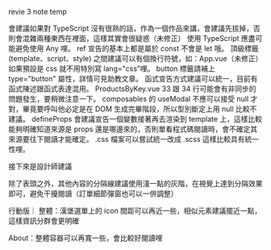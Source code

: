 revie 3 note temp

會建議如果對 TypeScript 沒有很熟的話，作為一個作品來講，會建議先拔掉，否則會混雜兩種東西在裡面，這樣其實會很疑惑（未修正）
使用 TypeScript 應盡可能避免使用 Any 哩。
ref 宣告的基本上都是屬於 const 不會是 let 哦。
頂級標籤 (template、script、style) 之間建議可以有個換行符號，如：App.vue（未修正）
如果預設是 css 就不用特別寫 lang="css”哩。
button 標籤請補上 type="button" 屬性，詳情可見助教文章。
函式宣告方式建議可以統一，目前有函式陳述跟函式表達混用。
ProductsByKey.vue 33 跟 34 行可能會有非同步的問題發生，要稍微注意一下。
composables 的 useModal 不應可以接受 null 才對，畢竟要呼叫他必定是在 DOM 生成完畢階段，所以型別斷定上用 null 比較不建議。
defineProps 會建議宣告一個變數接著再去渲染到 template 上，這樣比較能夠明確知道來源是 props 還是哪邊來的，否則單看程式碼閱讀時，會不確定其來源要往下閱讀才能確定。
.css 檔案可以嘗試統一改成 .scss 這樣比較具有統一性哩。

接下來是設計師建議

除了表頭之外，其他內容的分隔線建議使用淺一點的灰階，在視覺上達到分隔效果即可，避免干擾閱讀（訂單細節彈窗也可以一併調整）

行動版｜
整體：漢堡選單上的 icon 間距可以再近一些，相似元素建議擺近一點，這樣資訊分群會更明確

About：整體容器可以再寬一些，會比較好閱讀哩
